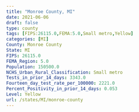 ```yaml
---
title: "Monroe County, MI"
date: 2021-06-06
draft: false
type: county
tags: [FIPS:26115.0,FEMA:5.0,Small metro,Yellow]
categories: [MI]
County: Monroe County
State: MI
FIPS: 26115.0
FEMA_Region: 5.0
Population: 150500.0
NCHS_Urban_Rural_Classification: Small metro
Tests_in_prior_14_days: 3343.0
Fourteen_day_test_rate_per_100000: 2221.0
Percent_Positivity_in_prior_14_days: 0.053
Level: Yellow
url: /states/MI/monroe-county
---
```



